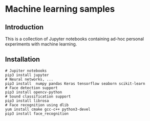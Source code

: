 # Machine learning samples

## Introduction

This is a collection of Jupyter notebooks containing ad-hoc personal experiments with machine learning.

## Installation
```
# Jupiter notebooks
pip3 install jupyter
# Neural networks, ...
pip3 install  numpy pandas Keras tensorflow seaborn scikit-learn
# Face detection support
pip3 install opencv-python
# Sound classification support
pip3 install librosa
# Face recognition using dlib
yum install cmake gcc-c++ python3-devel
pip3 install face_recognition
```
